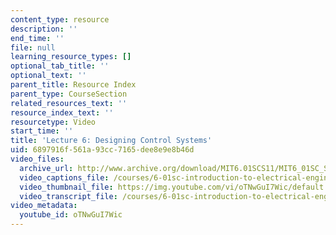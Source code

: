 ```yaml
---
content_type: resource
description: ''
end_time: ''
file: null
learning_resource_types: []
optional_tab_title: ''
optional_text: ''
parent_title: Resource Index
parent_type: CourseSection
related_resources_text: ''
resource_index_text: ''
resourcetype: Video
start_time: ''
title: 'Lecture 6: Designing Control Systems'
uid: 6897916f-561a-93cc-7165-dee8e9e8b46d
video_files:
  archive_url: http://www.archive.org/download/MIT6.01SCS11/MIT6_01SC_S11_lec06_300k.mp4
  video_captions_file: /courses/6-01sc-introduction-to-electrical-engineering-and-computer-science-i-spring-2011/3ea26f0b5d385da190086a8918c96200_oTNwGuI7Wic.vtt
  video_thumbnail_file: https://img.youtube.com/vi/oTNwGuI7Wic/default.jpg
  video_transcript_file: /courses/6-01sc-introduction-to-electrical-engineering-and-computer-science-i-spring-2011/8622f90904dba743a7db2e66cf4f35ef_oTNwGuI7Wic.pdf
video_metadata:
  youtube_id: oTNwGuI7Wic
---
```


